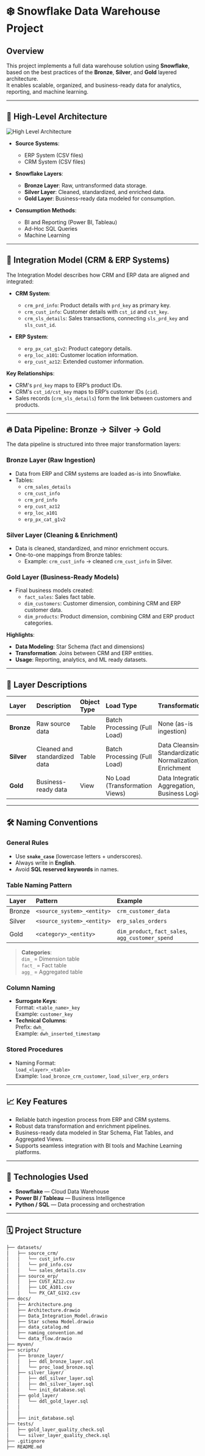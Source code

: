 # ❄️ Snowflake Data Warehouse Project

## Overview

This project implements a full data warehouse solution using **Snowflake**, based on the best practices of the **Bronze**, **Silver**, and **Gold** layered architecture.  
It enables scalable, organized, and business-ready data for analytics, reporting, and machine learning.

---

## 📌 High-Level Architecture

![High Level Architecture](docs/architecture.png)

- **Source Systems**:  
  - ERP System (CSV files)  
  - CRM System (CSV files)

- **Snowflake Layers**:
  - **Bronze Layer**: Raw, untransformed data storage.
  - **Silver Layer**: Cleaned, standardized, and enriched data.
  - **Gold Layer**: Business-ready data modeled for consumption.

- **Consumption Methods**:
  - BI and Reporting (Power BI, Tableau)
  - Ad-Hoc SQL Queries
  - Machine Learning

---

## 🔄 Integration Model (CRM & ERP Systems)

The Integration Model describes how CRM and ERP data are aligned and integrated:

- **CRM System**:
  - `crm_prd_info`: Product details with `prd_key` as primary key.
  - `crm_cust_info`: Customer details with `cst_id` and `cst_key`.
  - `crm_sls_details`: Sales transactions, connecting `sls_prd_key` and `sls_cust_id`.

- **ERP System**:
  - `erp_px_cat_g1v2`: Product category details.
  - `erp_loc_a101`: Customer location information.
  - `erp_cust_az12`: Extended customer information.

**Key Relationships**:
- CRM's `prd_key` maps to ERP’s product IDs.
- CRM's `cst_id/cst_key` maps to ERP’s customer IDs (`cid`).
- Sales records (`crm_sls_details`) form the link between customers and products.

---

## 🔥 Data Pipeline: Bronze → Silver → Gold

The data pipeline is structured into three major transformation layers:

### Bronze Layer (Raw Ingestion)
- Data from ERP and CRM systems are loaded as-is into Snowflake.
- Tables:
  - `crm_sales_details`
  - `crm_cust_info`
  - `crm_prd_info`
  - `erp_cust_az12`
  - `erp_loc_a101`
  - `erp_px_cat_g1v2`

### Silver Layer (Cleaning & Enrichment)
- Data is cleaned, standardized, and minor enrichment occurs.
- One-to-one mappings from Bronze tables:
  - Example: `crm_cust_info` → cleaned `crm_cust_info` in Silver.

### Gold Layer (Business-Ready Models)
- Final business models created:
  - `fact_sales`: Sales fact table.
  - `dim_customers`: Customer dimension, combining CRM and ERP customer data.
  - `dim_products`: Product dimension, combining CRM and ERP product categories.

**Highlights**:
- **Data Modeling**: Star Schema (fact and dimensions)
- **Transformation**: Joins between CRM and ERP entities.
- **Usage**: Reporting, analytics, and ML ready datasets.

---

## 📂 Layer Descriptions

| Layer         | Description                       | Object Type | Load Type                  | Transformations                                      |
| :------------ | :--------------------------------- | :---------- | :-------------------------- | :--------------------------------------------------- |
| **Bronze**    | Raw source data                    | Table       | Batch Processing (Full Load) | None (as-is ingestion)                              |
| **Silver**    | Cleaned and standardized data      | Table       | Batch Processing (Full Load) | Data Cleansing, Standardization, Normalization, Enrichment |
| **Gold**      | Business-ready data                | View        | No Load (Transformation Views) | Data Integration, Aggregation, Business Logic         |

---

## 🛠️ Naming Conventions

### General Rules
- Use **`snake_case`** (lowercase letters + underscores).
- Always write in **English**.
- Avoid **SQL reserved keywords** in names.

### Table Naming Pattern

| Layer  | Pattern                     | Example               |
| :----- | :-------------------------- | :-------------------- |
| Bronze | `<source_system>_<entity>`   | `crm_customer_data`    |
| Silver | `<source_system>_<entity>`   | `erp_sales_orders`     |
| Gold   | `<category>_<entity>`        | `dim_product`, `fact_sales`, `agg_customer_spend` |

> **Categories**:  
> `dim_` = Dimension table  
> `fact_` = Fact table  
> `agg_` = Aggregated table

### Column Naming
- **Surrogate Keys**:  
  Format: `<table_name>_key`  
  Example: `customer_key`
- **Technical Columns**:  
  Prefix: `dwh_`  
  Example: `dwh_inserted_timestamp`

### Stored Procedures
- Naming Format:  
  `load_<layer>_<table>`  
  Example: `load_bronze_crm_customer`, `load_silver_erp_orders`

---

## 📈 Key Features

- Reliable batch ingestion process from ERP and CRM systems.
- Robust data transformation and enrichment pipelines.
- Business-ready data modeled in Star Schema, Flat Tables, and Aggregated Views.
- Supports seamless integration with BI tools and Machine Learning platforms.

---

## 🚀 Technologies Used

- **Snowflake** — Cloud Data Warehouse
- **Power BI / Tableau** — Business Intelligence
- **Python / SQL** — Data processing and orchestration

---

## 🗓️ Project Structure

```bash
├── datasets/
│   ├── source_crm/
│   │   └── cust_info.csv
│   │   └── prd_info.csv
│   │   └── sales_details.csv
│   ├── source_erp/
│   │   ├── CUST_AZ12.csv
│   │   ├── LOC_A101.csv
│   │   └── PX_CAT_G1V2.csv
├── docs/
│   ├── Architecture.png
│   ├── Architecture.drawio
│   ├── Data_Integration_Model.drawio
│   ├── Star schema Model.drawio
│   ├── data_catalog.md
│   ├── naming_convention.md
│   └── data_flow.drawio
├── myven/                
├── scripts/
│   ├── bronze_layer/
│   │   ├── ddl_bronze_layer.sql
│   │   └── proc_load_bronze.sql
│   ├── silver_layer/
│   │   ├── ddl_silver_layer.sql
│   │   ├── dml_silver_layer.sql
│   │   └── init_database.sql
│   ├── gold_layer/
│   │   └── ddl_gold_layer.sql
│   │  
│   │  
│   ├── init_database.sql 
├── tests/
│   ├── gold_layer_quality_check.sql
│   └── silver_layer_quality_check.sql
├── .gitignore
├── README.md  
```
